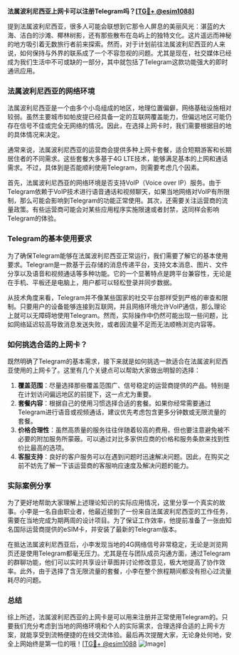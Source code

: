 **法属波利尼西亚上网卡可以注册Telegram吗？[[TG💪+ @esim1088](https://t.me/s/esim1088)]**

提到法属波利尼西亚，很多人可能会联想到它那令人屏息的美丽风光：湛蓝的大海、洁白的沙滩、椰林树影，还有那些散布在岛屿上的独特文化。这片遥远而神秘的地方吸引着无数旅行者前来探索。然而，对于计划前往法属波利尼西亚的人来说，如何保持与外界的联系成了一个不容忽视的问题。尤其是现在，社交媒体已经成为我们生活中不可或缺的一部分，其中就包括了Telegram这款功能强大的即时通讯应用。

### 法属波利尼西亚的网络环境

法属波利尼西亚是一个由多个小岛组成的地区，地理位置偏僻，网络基础设施相对较弱。虽然主要城市如帕皮提已经具备一定的互联网覆盖能力，但偏远地区可能仍存在信号不佳或完全无网络的情况。因此，在选择上网卡时，我们需要根据目的地的具体情况来决定。

通常来说，法属波利尼西亚的运营商会提供多种上网卡套餐，适合短期游客和长期居住者的不同需求。这些套餐大多基于4G LTE技术，能够满足基本的上网和通话需求。不过，具体到是否能顺利使用Telegram，则需要考虑几个因素。

首先，法属波利尼西亚的网络环境是否支持VoIP（Voice over IP）服务。由于Telegram依赖于VoIP技术进行语音通话和视频聊天，如果当地网络对VoIP有所限制，那么可能会影响到Telegram的功能正常使用。其次，还需要关注运营商的流量政策。有些运营商可能会对某些应用程序实施限速或者封禁，这同样会影响Telegram的体验。

### Telegram的基本使用要求

为了确保Telegram能够在法属波利尼西亚正常运行，我们需要了解它的基本使用要求。Telegram是一款基于云存储的消息传递平台，支持文本消息、图片、文件分享以及语音和视频通话等多种功能。它的一个显著特点是跨平台兼容性，无论是在手机、平板还是电脑上，用户都可以轻松登录并同步数据。

从技术角度来看，Telegram并不像某些国家的社交平台那样受到严格的审查和限制。只要用户的设备能够连接到互联网，并且网络环境允许VoIP通信，那么理论上就可以无障碍地使用Telegram。然而，实际操作中仍然可能出现一些问题，比如网络延迟较高导致消息发送失败，或者因流量不足而无法顺畅浏览内容等。

### 如何挑选合适的上网卡？

既然明确了Telegram的基本需求，接下来就是如何挑选一款适合在法属波利尼西亚使用的上网卡了。这里有几个关键点可以帮助大家做出明智的选择：

1. **覆盖范围**：尽量选择那些覆盖范围广、信号稳定的运营商提供的产品。特别是在计划访问偏远地区的前提下，这一点尤为重要。
2. **套餐内容**：根据自己的使用习惯选择合适的套餐。如果你经常需要通过Telegram进行语音或视频通话，建议优先考虑包含更多分钟数或无限流量的套餐。
3. **价格合理性**：虽然高质量的服务往往伴随着较高的费用，但也要注意避免被不必要的附加服务所蒙蔽。可以通过对比多家供应商的价格和服务条款来找到性价比最高的选项。
4. **客服支持**：良好的客户服务可以在遇到问题时迅速解决问题。因此，在购买之前不妨先了解一下该运营商的客服响应速度及解决问题的能力。

### 实际案例分享

为了更好地帮助大家理解上述理论知识的实际应用情况，这里分享一个真实的故事。小李是一名自由职业者，他最近接到了一份来自法属波利尼西亚的工作任务，需要在当地完成为期两周的设计项目。为了保证工作效率，他提前准备了一张由知名国际运营商提供的eSIM卡，并安装了最新的Telegram版本。

在抵达法属波利尼西亚后，小李发现当地的4G网络信号非常稳定，无论是浏览网页还是使用Telegram都毫无压力。尤其是在与团队成员沟通方面，通过Telegram的群聊功能，他们可以实时共享设计草图并讨论修改意见，极大地提高了协作效率。此外，由于选择了含无限流量的套餐，小李在整个旅程期间都没有担心过流量耗尽的问题。

### 总结

综上所述，法属波利尼西亚的上网卡是可以用来注册并正常使用Telegram的。只要我们充分考虑到当地的网络环境和个人的实际需求，合理选择合适的上网卡方案，就能享受到流畅便捷的在线交流体验。最后再次提醒大家，无论身处何地，安全上网始终是第一位的哦！[[TG💪+ @esim1088](https://t.me/s/esim1088) ![Image](https://i.postimg.cc/4NQfJmqS/Snipaste-2025-05-13-00-14-12.png)]